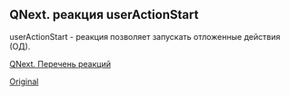 ## QNext. реакция userActionStart

userActionStart - реакция позволяет запускать отложенные действия (ОД).



[QNext. Перечень реакций](/docs-test/ph/reactions)
  
[Original](https://telegra.ph/QNext-admin-reaction-userActionStart-06-24)